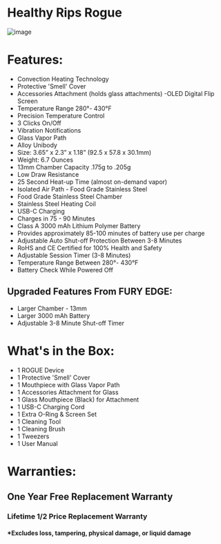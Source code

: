 # Healthy Rips Rogue
![image](https://user-images.githubusercontent.com/104687767/166161521-1b5429b4-851b-42d1-b874-8a930f31ddf1.png)

# Features:
- Convection Heating Technology
- Protective 'Smell' Cover 
- Accessories Attachment (holds glass attachments)
 -OLED Digital Flip Screen 
- Temperature Range 280°- 430°F
- Precision Temperature Control
- 3 Clicks On/Off
- Vibration Notifications
- Glass Vapor Path
- Alloy Unibody
- Size: 3.65” x 2.3” x 1.18” (92.5 x 57.8 x 30.1mm) 
- Weight: 6.7 Ounces
- 13mm Chamber Capacity .175g to .205g
- Low Draw Resistance
- 25 Second Heat-up Time (almost on-demand vapor)
- Isolated Air Path - Food Grade Stainless Steel
- Food Grade Stainless Steel Chamber
- Stainless Steel Heating Coil
- USB-C Charging
- Charges in 75 - 90 Minutes
- Class A 3000 mAh Lithium Polymer Battery
- Provides approximately 85-100 minutes of battery use per charge
- Adjustable Auto Shut-off Protection Between 3-8 Minutes
- RoHS and CE Certified for 100% Health and Safety
- Adjustable Session Timer (3-8 Minutes)
- Temperature Range Between 280°- 430°F
- Battery Check While Powered Off

## Upgraded Features From FURY EDGE: 
- Larger Chamber - 13mm
- Larger 3000 mAh Battery 
- Adjustable 3-8 Minute Shut-off Timer

# What's in the Box: 

- 1  ROGUE Device
- 1  Protective 'Smell' Cover
- 1  Mouthpiece with Glass Vapor Path
- 1  Accessories Attachment for Glass
- 1  Glass Mouthpiece (Black) for Attachment
- 1  USB-C Charging Cord
- 1  Extra O-Ring & Screen Set
- 1  Cleaning Tool
- 1  Cleaning Brush
- 1  Tweezers
- 1  User Manual

# Warranties:      
## One Year Free Replacement Warranty
### Lifetime 1/2 Price Replacement Warranty
#### *Excludes loss, tampering, physical damage, or liquid damage

